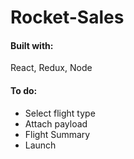 # Rocket-Sales
#### Built with:
React, Redux, Node
#### To do:
- Select flight type
- Attach payload
- Flight Summary
- Launch

